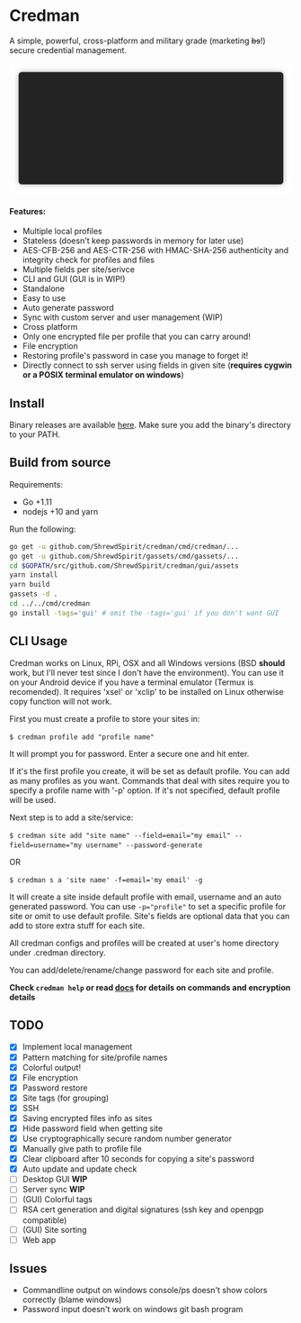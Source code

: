 Credman
=====
A simple, powerful, cross-platform and military grade (marketing ~~bs~~!) secure credential management.

<p align="center"><img src="/img/demo.gif?raw=true"/></p>

#### Features:
- Multiple local profiles
- Stateless (doesn't keep passwords in memory for later use)
- AES-CFB-256 and AES-CTR-256 with HMAC-SHA-256 authenticity and integrity check for profiles and files
- Multiple fields per site/serivce
- CLI and GUI (GUI is in WIP!)
- Standalone
- Easy to use
- Auto generate password
- Sync with custom server and user management (WIP)
- Cross platform
- Only one encrypted file per profile that you can carry around!
- File encryption
- Restoring profile's password in case you manage to forget it!
- Directly connect to ssh server using fields in given site (**requires cygwin or a POSIX terminal emulator on windows**)

## Install
Binary releases are available [here](https://github.com/ShrewdSpirit/credman/releases/latest). Make sure you add the binary's directory to your PATH.

## Build from source
Requirements:
- Go +1.11
- nodejs +10 and yarn

Run the following:
```bash
go get -u github.com/ShrewdSpirit/credman/cmd/credman/...
go get -u github.com/ShrewdSpirit/gassets/cmd/gassets/...
cd $GOPATH/src/github.com/ShrewdSpirit/credman/gui/assets
yarn install
yarn build
gassets -d .
cd ../../cmd/credman
go install -tags='gui' # omit the -tags='gui' if you don't want GUI
```

## CLI Usage
Credman works on Linux, RPi, OSX and all Windows versions (BSD **should** work, but I'll never test since I don't have the environment). You can use it on your Android device if you have a terminal emulator (Termux is recomended).
It requires 'xsel' or 'xclip' to be installed on Linux otherwise copy function will not work.

First you must create a profile to store your sites in:

`$ credman profile add "profile name"`

It will prompt you for password. Enter a secure one and hit enter.

If it's the first profile you create, it will be set as default profile. You can add as many profiles as you want.
Commands that deal with sites require you to specify a profile name with '-p' option. If it's not specified, default profile will be used.

Next step is to add a site/service:

`$ credman site add "site name" --field=email="my email" --field=username="my username" --password-generate`

OR

`$ credman s a 'site name' -f=email='my email' -g`

It will create a site inside default profile with email, username and an auto generated password.
You can use `-p="profile"` to set a specific profile for site or omit to use default profile.
Site's fields are optional data that you can add to store extra stuff for each site.

All credman configs and profiles will be created at user's home directory under .credman directory.

You can add/delete/rename/change password for each site and profile.

**Check `credman help` or read [docs](https://github.com/ShrewdSpirit/credman/blob/master/Docs.md) for details on commands and encryption details**

## TODO
- [x] Implement local management
- [x] Pattern matching for site/profile names
- [x] Colorful output!
- [x] File encryption
- [x] Password restore
- [x] Site tags (for grouping)
- [x] SSH
- [x] Saving encrypted files info as sites
- [x] Hide password field when getting site
- [x] Use cryptographically secure random number generator
- [x] Manually give path to profile file
- [x] Clear clipboard after 10 seconds for copying a site's password
- [x] Auto update and update check
- [ ] Desktop GUI **WIP**
- [ ] Server sync **WIP**
- [ ] (GUI) Colorful tags
- [ ] RSA cert generation and digital signatures (ssh key and openpgp compatible)
- [ ] (GUI) Site sorting
- [ ] Web app

## Issues

- Commandline output on windows console/ps doesn't show colors correctly (blame windows)
- Password input doesn't work on windows git bash program
